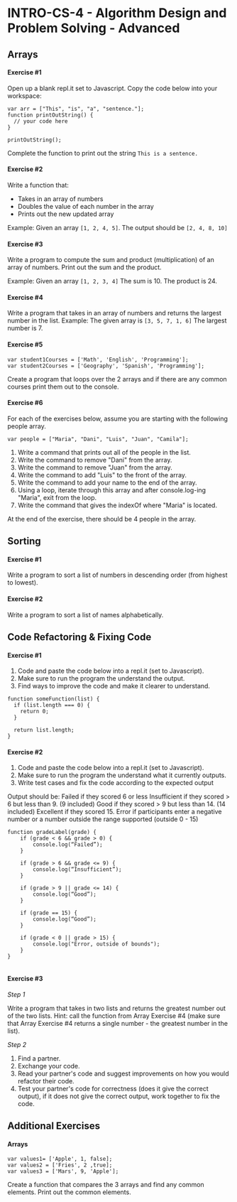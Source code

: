 # INTRO-CS-4 - Algorithm Design and Problem Solving - Advanced

## Arrays

#### Exercise #1 
Open up a blank repl.it set to Javascript. Copy the code below into your workspace:

```
var arr = ["This", "is", "a", "sentence."];
function printOutString() {
  // your code here
}

printOutString();
```
Complete the function to print out the string `This is a sentence.`

#### Exercise #2
Write a function that:
* Takes in an array of numbers
* Doubles the value of each number in the array
* Prints out the new updated array

Example: 
Given an array `[1, 2, 4, 5]`. 
The output should be `[2, 4, 8, 10]`

#### Exercise #3
Write a program to compute the sum and product (multiplication) of an array of numbers. Print out the sum and the product.

Example:
Given an array `[1, 2, 3, 4]`
The sum is 10.
The product is 24.

#### Exercise #4
Write a program that takes in an array of numbers and returns the largest number in the list.
Example:
The given array is  `[3, 5, 7, 1, 6]`
The largest number is 7.

#### Exercise #5
```
var student1Courses = ['Math', 'English', 'Programming'];
var student2Courses = ['Geography', 'Spanish', 'Programming'];
```
Create a program that loops over the 2 arrays and if there are any common courses print them out to the console.


#### Exercise #6
For each of the exercises below, assume you are starting with the following people array.

`var people = ["Maria", "Dani", "Luis", "Juan", "Camila"];`

1. Write a command that prints out all of the people in the list.
2. Write the command to remove "Dani" from the array.
3. Write the command to remove "Juan" from the array.
4. Write the command to add "Luis" to the front of the array.
5. Write the command to add your name to the end of the array.
6. Using a loop, iterate through this array and after console.log-ing "Maria", exit from the loop.
7. Write the command that gives the indexOf where "Maria" is located.

At the end of the exercise, there should be 4 people in the array.

## Sorting

#### Exercise #1
Write a program to sort a list of numbers in descending order (from highest to lowest).

#### Exercise #2
Write a program to sort a list of names alphabetically.

## Code Refactoring & Fixing Code

#### Exercise #1
1. Code and paste the code below into a repl.it (set to Javascript).
2. Make sure to run the program the understand the output.
3. Find ways to improve the code and make it clearer to understand.

```
function someFunction(list) {
  if (list.length === 0) {
    return 0;
  }
  
  return list.length;
}
```

#### Exercise #2
1. Code and paste the code below into a repl.it (set to Javascript).
2. Make sure to run the program the understand what it currently outputs.
3. Write test cases and fix the code according to the expected output

Output should be:
Failed if they scored 6 or less
Insufficient if they scored > 6 but less than 9. (9 included)
Good if they scored > 9 but less than 14. (14 included)
Excellent if they scored 15.
Error if participants enter a negative number or a number outside the range supported (outside 0 - 15)


```
function gradeLabel(grade) {
    if (grade < 6 && grade > 0) {
        console.log(“Failed”);
    }

    if (grade > 6 && grade <= 9) {
        console.log(“Insufficient”);
    }

    if (grade > 9 || grade <= 14) {
        console.log(“Good”);
    }

    if (grade == 15) {
        console.log(“Good”);
    }
    
    if (grade < 0 || grade > 15) {
        console.log("Error, outside of bounds");
    }
}


```

#### Exercise #3
*Step 1*

Write a program that takes in two lists and returns the greatest number out of the two lists. 
Hint: call the function from Array Exercise #4 (make sure that Array Exercise #4 returns a single number - the greatest number in the list).

*Step 2*
1. Find a partner. 
2. Exchange your code. 
3. Read your partner's code and suggest improvements on how you would refactor their code.
4. Test your partner's code for correctness (does it give the correct output), if it does not give the correct output, work together to fix the code.

## Additional Exercises

#### Arrays
```
var values1= ['Apple', 1, false];
var values2 = ['Fries', 2 ,true];
var values3 = ['Mars', 9, 'Apple'];
```
Create a function that compares the 3 arrays and find any common elements. Print out the common elements.
